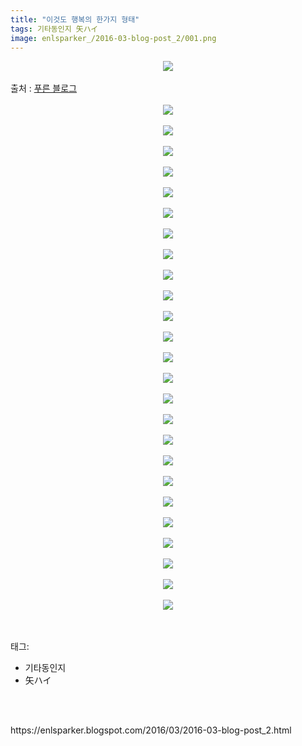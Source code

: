 ```yaml
---
title: "이것도 행복의 한가지 형태"
tags: 기타동인지 矢ハイ
image: enlsparker_/2016-03-blog-post_2/001.png
---
```

<div class="article">
<div class="post-body entry-content" id="post-body-9085791946289484680" itemprop="description articleBody">
<div class="separator" style="clear: both; text-align: center;">
<img src="{{ site.nasurl }}/enlsparker_/2016-03-blog-post_2/001.png"/></div>
<a name="more"></a><br/>
출처 : <a href="http://blog.naver.com/qogygns/220467835446">푸른 블로그</a><br/>
<br/>
<div class="separator" style="clear: both; text-align: center;">
<img src="{{ site.nasurl }}/enlsparker_/2016-03-blog-post_2/002.png"/></div>
<br/>
<div class="separator" style="clear: both; text-align: center;">
<img src="{{ site.nasurl }}/enlsparker_/2016-03-blog-post_2/003.png"/></div>
<br/>
<div class="separator" style="clear: both; text-align: center;">
<img src="{{ site.nasurl }}/enlsparker_/2016-03-blog-post_2/004.png"/></div>
<br/>
<div class="separator" style="clear: both; text-align: center;">
<img src="{{ site.nasurl }}/enlsparker_/2016-03-blog-post_2/005.png"/></div>
<br/>
<div class="separator" style="clear: both; text-align: center;">
<img src="{{ site.nasurl }}/enlsparker_/2016-03-blog-post_2/006.png"/></div>
<br/>
<div class="separator" style="clear: both; text-align: center;">
<img src="{{ site.nasurl }}/enlsparker_/2016-03-blog-post_2/007.png"/></div>
<br/>
<div class="separator" style="clear: both; text-align: center;">
<img src="{{ site.nasurl }}/enlsparker_/2016-03-blog-post_2/008.png"/></div>
<br/>
<div class="separator" style="clear: both; text-align: center;">
<img src="{{ site.nasurl }}/enlsparker_/2016-03-blog-post_2/009.png"/></div>
<br/>
<div class="separator" style="clear: both; text-align: center;">
<img src="{{ site.nasurl }}/enlsparker_/2016-03-blog-post_2/010.png"/></div>
<br/>
<div class="separator" style="clear: both; text-align: center;">
<img src="{{ site.nasurl }}/enlsparker_/2016-03-blog-post_2/011.png"/></div>
<br/>
<div class="separator" style="clear: both; text-align: center;">
<img src="{{ site.nasurl }}/enlsparker_/2016-03-blog-post_2/012.png"/></div>
<br/>
<div class="separator" style="clear: both; text-align: center;">
<img src="{{ site.nasurl }}/enlsparker_/2016-03-blog-post_2/013.png"/></div>
<br/>
<div class="separator" style="clear: both; text-align: center;">
<img src="{{ site.nasurl }}/enlsparker_/2016-03-blog-post_2/014.png"/></div>
<br/>
<div class="separator" style="clear: both; text-align: center;">
<img src="{{ site.nasurl }}/enlsparker_/2016-03-blog-post_2/015.png"/></div>
<br/>
<div class="separator" style="clear: both; text-align: center;">
<img src="{{ site.nasurl }}/enlsparker_/2016-03-blog-post_2/016.png"/></div>
<br/>
<div class="separator" style="clear: both; text-align: center;">
<img src="{{ site.nasurl }}/enlsparker_/2016-03-blog-post_2/017.png"/></div>
<br/>
<div class="separator" style="clear: both; text-align: center;">
<img src="{{ site.nasurl }}/enlsparker_/2016-03-blog-post_2/018.png"/></div>
<br/>
<div class="separator" style="clear: both; text-align: center;">
<img src="{{ site.nasurl }}/enlsparker_/2016-03-blog-post_2/019.png"/></div>
<br/>
<div class="separator" style="clear: both; text-align: center;">
<img src="{{ site.nasurl }}/enlsparker_/2016-03-blog-post_2/020.png"/></div>
<br/>
<div class="separator" style="clear: both; text-align: center;">
<img src="{{ site.nasurl }}/enlsparker_/2016-03-blog-post_2/021.png"/></div>
<br/>
<div class="separator" style="clear: both; text-align: center;">
<img src="{{ site.nasurl }}/enlsparker_/2016-03-blog-post_2/022.png"/></div>
<br/>
<div class="separator" style="clear: both; text-align: center;">
<img src="{{ site.nasurl }}/enlsparker_/2016-03-blog-post_2/023.png"/></div>
<br/>
<div class="separator" style="clear: both; text-align: center;">
<img src="{{ site.nasurl }}/enlsparker_/2016-03-blog-post_2/024.png"/></div>
<br/>
<div class="separator" style="clear: both; text-align: center;">
<img src="{{ site.nasurl }}/enlsparker_/2016-03-blog-post_2/025.png"/></div>
<br/>
<div class="separator" style="clear: both; text-align: center;">
<img src="{{ site.nasurl }}/enlsparker_/2016-03-blog-post_2/026.png"/></div>
<br/>
<div style="clear: both;"></div>
</div></div><br/>
<div class="tagTrail">
<p>태그: </p>
<ul>
<li>기타동인지</li>
<li>矢ハイ</li>
</ul>
</div><br/>

<br/>
<p id="refer">https://enlsparker.blogspot.com/2016/03/2016-03-blog-post_2.html</p>
<br/>
